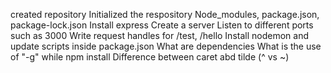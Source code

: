 created repository
Initialized the respository
Node_modules, package.json, package-lock.json
Install express
Create a server
Listen to different ports such as 3000
Write request handles for /test, /hello
Install nodemon and update scripts inside package.json
What are dependencies
What is the use of "-g" while npm install 
Difference between caret abd tilde (^ vs ~)
